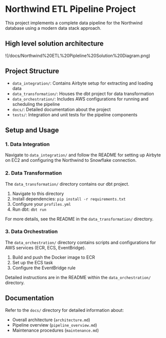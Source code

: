 # Northwind ETL Pipeline Project

This project implements a complete data pipeline for the Northwind database using a modern data stack approach.

## High level solution architecture
!(/docs/Northwind%20ETL%20Pipleline%20Solution%20Diagram.png)

## Project Structure

- `data_integration/`: Contains Airbyte setup for extracting and loading data
- `data_transformation/`: Houses the dbt project for data transformation
- `data_orchestration/`: Includes AWS configurations for running and scheduling the pipeline
- `docs/`: Detailed documentation about the project
- `tests/`: Integration and unit tests for the pipeline components

## Setup and Usage

### 1. Data Integration

Navigate to `data_integration/` and follow the README for setting up Airbyte on EC2 and configuring the Northwind to Snowflake connection.

### 2. Data Transformation

The `data_transformation/` directory contains our dbt project. 

1. Navigate to this directory
2. Install dependencies: `pip install -r requirements.txt`
3. Configure your `profiles.yml`
4. Run dbt: `dbt run`

For more details, see the README in the `data_transformation/` directory.

### 3. Data Orchestration

The `data_orchestration/` directory contains scripts and configurations for AWS services (ECR, ECS, EventBridge).

1. Build and push the Docker image to ECR
2. Set up the ECS task
3. Configure the EventBridge rule

Detailed instructions are in the README within the `data_orchestration/` directory.

## Documentation

Refer to the `docs/` directory for detailed information about:

- Overall architecture (`architecture.md`)
- Pipeline overview (`pipeline_overview.md`)
- Maintenance procedures (`maintenance.md`)
